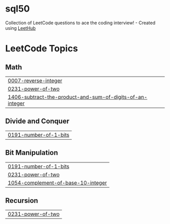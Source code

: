 # sql50
Collection of LeetCode questions to ace the coding interview! - Created using [LeetHub](https://github.com/QasimWani/LeetHub)

<!---LeetCode Topics Start-->
# LeetCode Topics
## Math
|  |
| ------- |
| [0007-reverse-integer](https://github.com/stutibajaj/sql50/tree/master/0007-reverse-integer) |
| [0231-power-of-two](https://github.com/stutibajaj/sql50/tree/master/0231-power-of-two) |
| [1406-subtract-the-product-and-sum-of-digits-of-an-integer](https://github.com/stutibajaj/sql50/tree/master/1406-subtract-the-product-and-sum-of-digits-of-an-integer) |
## Divide and Conquer
|  |
| ------- |
| [0191-number-of-1-bits](https://github.com/stutibajaj/sql50/tree/master/0191-number-of-1-bits) |
## Bit Manipulation
|  |
| ------- |
| [0191-number-of-1-bits](https://github.com/stutibajaj/sql50/tree/master/0191-number-of-1-bits) |
| [0231-power-of-two](https://github.com/stutibajaj/sql50/tree/master/0231-power-of-two) |
| [1054-complement-of-base-10-integer](https://github.com/stutibajaj/sql50/tree/master/1054-complement-of-base-10-integer) |
## Recursion
|  |
| ------- |
| [0231-power-of-two](https://github.com/stutibajaj/sql50/tree/master/0231-power-of-two) |
<!---LeetCode Topics End-->